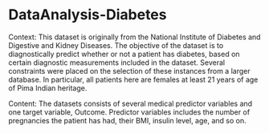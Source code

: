 # DataAnalysis-Diabetes
Context: This dataset is originally from the National Institute of Diabetes and Digestive and Kidney Diseases. The objective of the dataset is to diagnostically predict whether or not a patient has diabetes, based on certain diagnostic measurements included in the dataset. Several constraints were placed on the selection of these instances from a larger database. In particular, all patients here are females at least 21 years of age of Pima Indian heritage.

Content: The datasets consists of several medical predictor variables and one target variable, Outcome. Predictor variables includes the number of pregnancies the patient has had, their BMI, insulin level, age, and so on.
